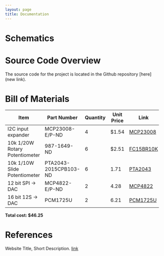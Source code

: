 ```yaml
---
layout: page
title: Documentation
---
```


# Schematics
<!-- Include images of the schematics for your system. They should follow best practices for schematic drawings with all parts and pins clearly labeled. You may draw your schematics either with a software tool or neatly by hand. -->

# Source Code Overview
<!-- This section should include information to describe the organization of the code base and highlight how the code connects. -->

The source code for the project is located in the Github repository [here](new link).

# Bill of Materials
<!-- The bill of materials should include all the parts used in your project along with the prices and links.  -->

| Item | Part Number | Quantity | Unit Price | Link |
| ---- | ----------- | ----- | ---- | ---- |
|  I2C input expander |  MCP23008-E/P-ND | 4 | $1.54 |  [MCP23008](https://www.digikey.com/en/products/detail/microchip-technology/MCP23008-E-P/735951) |
| 10k 1/20W Rotary Potentiometer | 987-1649-ND | 6 | $2.51 | [FC15BR10K](https://www.digikey.com/en/products/detail/tt-electronics-bi/P0915N-FC15BR10K/4780740) |
| 10k 1/10W Slide Potentiometer | PTA2043-2015CPB103-ND | 6 | 1.71 | [PTA2043](https://www.digikey.com/en/products/detail/bourns-inc/PTA2043-2015CPB103/3781176) | 
| 12 bit SPI -> DAC | MCP4822-E/P-ND | 2 | 4.28 | [MCP4822](https://www.digikey.com/en/products/detail/microchip-technology/MCP4822-E-P/951465) |
| 16 bit 12S -> DAC | PCM1725U | 2 |  6.21 | [PCM1725U](https://www.digikey.com/en/products/detail/texas-instruments/PCM1725U/266113) | 

<!-- Need to add amp, speaker, buttons, and any resistors/caps used in final production -->

**Total cost: $46.25**

# References 

Website Title, Short Description. [link](here)
